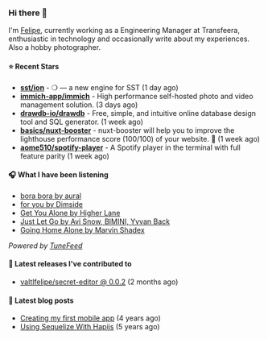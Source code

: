 ### Hi there 👋

I'm [Felipe](https://felipevm.com), currently working as a Engineering Manager at Transfeera, enthusiastic in technology and occasionally write about my experiences. Also a hobby photographer.

#### ⭐ Recent Stars
- **[sst/ion](https://github.com/sst/ion)** - ❍ — a new engine for SST (1 day ago)
- **[immich-app/immich](https://github.com/immich-app/immich)** - High performance self-hosted photo and video management solution. (3 days ago)
- **[drawdb-io/drawdb](https://github.com/drawdb-io/drawdb)** - Free, simple, and intuitive online database design tool and SQL generator. (1 week ago)
- **[basics/nuxt-booster](https://github.com/basics/nuxt-booster)** - nuxt-booster will help you to improve the lighthouse performance score (100/100) of your website. 🚀 (1 week ago)
- **[aome510/spotify-player](https://github.com/aome510/spotify-player)** - A Spotify player in the terminal with full feature parity (1 week ago)

#### 🎧 What I have been listening
- [bora bora by aural](https://open.spotify.com/track/4fxFHN27g2RNRQce2WJc2w)
- [for you by Dimside](https://open.spotify.com/track/5MAxsR5h0aY0aEikSJlEAk)
- [Get You Alone by Higher Lane](https://open.spotify.com/track/1QWpPdRbTRSWpsmBZzD9cA)
- [Just Let Go by Avi Snow, BIMINI, Yvvan Back](https://open.spotify.com/track/2vrpdYpLEhRoJJWxcwQKm1)
- [Going Home Alone by Marvin Shadex](https://open.spotify.com/track/7HehjIk9R8k2RTZZnMw1dW)

_Powered by [TuneFeed](https://tunefeed.app?ref=valtlfelipe-gh-profile)_ 

#### 🚀 Latest releases I've contributed to


- [valtlfelipe/secret-editor @ 0.0.2](https://github.com/valtlfelipe/secret-editor/releases/tag/0.0.2) (2 months ago)

#### 📄 Latest blog posts
- [Creating my first mobile app](https://felipevm.com/posts/creating-my-first-mobile-app/) (4 years ago)
- [Using Sequelize With Hapijs](https://felipevm.com/posts/using-sequelize-with-hapijs/) (5 years ago)
